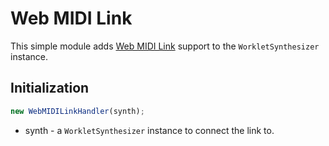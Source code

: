 # Web MIDI Link
This simple module adds [Web MIDI Link](https://www.g200kg.com/en/docs/webmidilink/) support to the `WorkletSynthesizer` instance.

## Initialization
```js
new WebMIDILinkHandler(synth);
```
- synth - a `WorkletSynthesizer` instance to connect the link to.